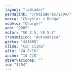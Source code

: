 ```yaml
---
layout: "radiador"
permalink: "/radiadores/1704/"
marca: "Chrysler / Dodge"
modelo: "Charger"
ano: "2005"
motor: "V6 3.5, V8 5.7"
transmision: "Automática"
parte: "433899"
clima: "Con clima"
alto: "24 5/16"
ancho: "14 7/8"
observaciones: ""
id: "1704"
---
```


